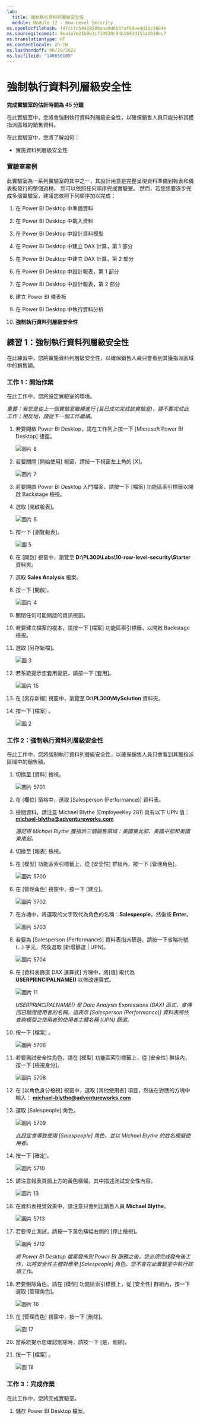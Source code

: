 ```yaml
---
lab:
  title: 強制執行資料列層級安全性
  module: Module 12 - Row-Level Security
ms.openlocfilehash: f47cc7c54428589aaa9d6b37afd9ee4d11c5884e
ms.sourcegitcommit: 9ea1e7e21b9b3c718030c94b1693d153a2010ec7
ms.translationtype: HT
ms.contentlocale: zh-TW
ms.lasthandoff: 06/29/2022
ms.locfileid: "146650105"
---
```

# <a name="enforce-row-level-security"></a>**強制執行資料列層級安全性**

**完成實驗室的估計時間為 45 分鐘**

在此實驗室中，您將會強制執行資料列層級安全性，以確保銷售人員只能分析其獲指派區域的銷售資料。

在此實驗室中，您將了解如何：


- 實施資料列層級安全性

### <a name="lab-story"></a>**實驗室案例**

此實驗室為一系列實驗室的其中之一，其設計用意是完整呈現資料準備到報表和儀表板發行的整個過程。 您可以依照任何順序完成實驗室。 然而，若您想要逐步完成多個實驗室，建議您依照下列順序加以完成：

1. 在 Power BI Desktop 中準備資料

2. 在 Power BI Desktop 中載入資料

3. 在 Power BI Desktop 中設計資料模型

5. 在 Power BI Desktop 中建立 DAX 計算，第 1 部分

6. 在 Power BI Desktop 中建立 DAX 計算，第 2 部分

7. 在 Power BI Desktop 中設計報表，第 1 部分

8. 在 Power BI Desktop 中設計報表，第 2 部分

9. 建立 Power BI 儀表板

10. 在 Power BI Desktop 中執行資料分析

11. **強制執行資料列層級安全性**

## <a name="exercise-1-enforce-row-level-security"></a>**練習 1：強制執行資料列層級安全性**

在此練習中，您將實施資料列層級安全性，以確保銷售人員只會看到其獲指派區域中的銷售額。

### <a name="task-1-get-started"></a>**工作 1：開始作業**

在此工作中，您將設定實驗室的環境。

*重要：若您是從上一個實驗室繼續進行 (且已成功完成該實驗室)，請不要完成此工作；相反地，請從下一個工作繼續。*

1. 若要開啟 Power BI Desktop，請在工作列上按一下 [Microsoft Power BI Desktop] 捷徑。

    ![圖片 8](Linked_image_Files/04-configure-data-model-in-power-bi-desktop-advanced_image1.png)

1. 若要關閉 [開始使用] 視窗，請按一下視窗左上角的 [X]。

    ![圖片 7](Linked_image_Files/04-configure-data-model-in-power-bi-desktop-advanced_image2.png)

1. 若要開啟 Power BI Desktop 入門檔案，請按一下 [檔案] 功能區索引標籤以開啟 Backstage 檢視。

1. 選取 [開啟報表]。

    ![圖片 6](Linked_image_Files/04-configure-data-model-in-power-bi-desktop-advanced_image3.png)

1. 按一下 [瀏覽報表]。

    ![圖 5](Linked_image_Files/04-configure-data-model-in-power-bi-desktop-advanced_image4.png)

1. 在 [開啟] 視窗中，瀏覽至 **D:\PL300\Labs\10-row-level-security\Starter** 資料夾。

1. 選取 **Sales Analysis** 檔案。

1. 按一下 [開啟]。

    ![圖片 4](Linked_image_Files/04-configure-data-model-in-power-bi-desktop-advanced_image5.png)

1. 關閉任何可能開啟的資訊視窗。

1. 若要建立檔案的複本，請按一下 [檔案] 功能區索引標籤，以開啟 Backstage 檢視。

1. 選取 [另存新檔]。

    ![圖 3](Linked_image_Files/04-configure-data-model-in-power-bi-desktop-advanced_image6.png)

1. 若系統提示您套用變更，請按一下 [套用]。

    ![圖片 15](Linked_image_Files/04-configure-data-model-in-power-bi-desktop-advanced_image7.png)

1. 在 [另存新檔] 視窗中，瀏覽至 **D:\PL300\MySolution** 資料夾。

1. 按一下 [檔案] 。

    ![圖 2](Linked_image_Files/04-configure-data-model-in-power-bi-desktop-advanced_image8.png)

### <a name="task-2-enforce-row-level-security"></a>**工作 2：強制執行資料列層級安全性**

在此工作中，您將強制執行資料列層級安全性，以確保銷售人員只會看到其獲指派區域中的銷售額。

1. 切換至 [資料] 檢視。

    ![圖片 5701](Linked_image_Files/04-configure-data-model-in-power-bi-desktop-advanced_image20.png)

2. 在 [欄位] 窗格中，選取 [Salesperson (Performance)] 資料表。

3. 檢閱資料，請注意 Michael Blythe (EmployeeKey 281) 具有以下 UPN 值： **michael-blythe@adventureworks.com**

    *還記得 Michael Blythe 獲指派三個銷售領域：美國東北部、美國中部和美國東南部。*

4. 切換至 [報表] 檢視。

5. 在 [模型] 功能區索引標籤上，從 [安全性] 群組內，按一下 [管理角色]。

    ![圖片 5700](Linked_image_Files/04-configure-data-model-in-power-bi-desktop-advanced_image21.png)

6. 在 [管理角色] 視窗中，按一下 [建立]。

    ![圖片 5702](Linked_image_Files/04-configure-data-model-in-power-bi-desktop-advanced_image22.png)

7. 在方塊中，將選取的文字取代為角色的名稱：**Salespeople**，然後按 **Enter**。

    ![圖片 5703](Linked_image_Files/04-configure-data-model-in-power-bi-desktop-advanced_image23.png)

8. 若要為 [Salesperson (Performance)] 資料表指派篩選，請按一下省略符號 (...) 字元，然後選取 [新增篩選 \| UPN]。

    ![圖片 5704](Linked_image_Files/04-configure-data-model-in-power-bi-desktop-advanced_image24.png)

9. 在 [資料表篩選 DAX 運算式] 方塊中，將[值] 取代為 **USERPRINCIPALNAME()** 以修改運算式。

    ![圖片 11](Linked_image_Files/04-configure-data-model-in-power-bi-desktop-advanced_image25.png)

    *USERPRINCIPALNAME() 是 Data Analysis Expressions (DAX) 函式，會傳回已驗證使用者的名稱。這表示 [Salesperson (Performance)] 資料表將依查詢模型之使用者的使用者主體名稱 (UPN) 篩選。*

10. 按一下 [檔案] 。

    ![圖片 5706](Linked_image_Files/04-configure-data-model-in-power-bi-desktop-advanced_image26.png)

11. 若要測試安全性角色，請在 [模型] 功能區索引標籤上，從 [安全性] 群組內，按一下 [檢視身分]。

    ![圖片 5708](Linked_image_Files/04-configure-data-model-in-power-bi-desktop-advanced_image27.png)

12. 在 [以角色身分檢視] 視窗中，選取 [其他使用者] 項目，然後在對應的方塊中輸入： **michael-blythe@adventureworks.com**

13. 選取 [Salespeople] 角色。

    ![圖片 5709](Linked_image_Files/04-configure-data-model-in-power-bi-desktop-advanced_image28.png)

    *此設定會導致使用 [Salespeople] 角色，並以 Michael Blythe 的姓名模擬使用者。*

14. 按一下 [確定]。

    ![圖片 5710](Linked_image_Files/04-configure-data-model-in-power-bi-desktop-advanced_image29.png)

15. 請注意報表頁面上方的黃色橫幅，其中描述測試安全性內容。

    ![圖片 13](Linked_image_Files/04-configure-data-model-in-power-bi-desktop-advanced_image30.png)

16. 在資料表視覺效果中，請注意只會列出銷售人員 **Michael Blythe**。

    ![圖片 5713](Linked_image_Files/04-configure-data-model-in-power-bi-desktop-advanced_image31.png)

17. 若要停止測試，請按一下黃色橫幅右側的 [停止檢視]。

    ![圖片 5712](Linked_image_Files/04-configure-data-model-in-power-bi-desktop-advanced_image32.png)

    *將 Power BI Desktop 檔案發佈到 Power BI 服務之後，您必須完成發佈後工作，以將安全性主體對應至 [Salespeople] 角色。您不會在此實驗室中執行該項工作。*

18. 若要刪除角色，請在 [模型] 功能區索引標籤上，從 [安全性] 群組內，按一下選取 [管理角色]。

    ![圖片 16](Linked_image_Files/04-configure-data-model-in-power-bi-desktop-advanced_image33.png)

19. 在 [管理角色] 視窗中，按一下 [刪除]。

    ![圖 17](Linked_image_Files/04-configure-data-model-in-power-bi-desktop-advanced_image34.png)

20. 當系統提示您確認刪除時，請按一下 [是，刪除]。

21. 按一下 [檔案] 。

    ![圖 18](Linked_image_Files/04-configure-data-model-in-power-bi-desktop-advanced_image35.png)

### <a name="task-3-finish-up"></a>**工作 3：完成作業**

在此工作中，您將完成實驗室。

1. 儲存 Power BI Desktop 檔案。
